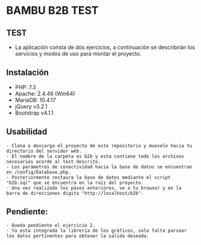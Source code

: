 # BAMBU B2B TEST
## TEST
- La aplicación consta de dos ejercicios, a continuación se describirán los servicios y modos de uso para montar el proyecto.

## Instalación
- PHP: 7.3
- Apache: 2.4.46 (Win64)
- MariaDB: 10.4.17
- jQuery v3.2.1
- Bootstrap v4.1.1

## Usabilidad
	- Clona o descarga el proyecto de este repositorio y muevelo hacia tu directorio del servidor web.
    - El nombre de la carpeta es b2b y esta contiene todo los archivos necesarios acorde al test descrito.
    - Los parámetros de conectividad hacia la base de datos se encuentran en /config/Database.php.
    - Posteriormente restaura la base de datos mediante el script "b2b.sql" que se encuentra en la raíz del proyecto.
    - Una vez realizado los pasos anteriores, ve a tu browser y en la barra de direcciones digita "http://localhost/b2b".

## Pendiente:
    - Queda pendiente el ejercicio 2. 
    - Ya esta integrada la librería de los gráficos, solo falta parsear los datos pertinentes para obtener la salida deseada.


	